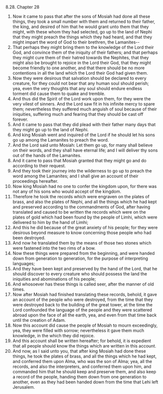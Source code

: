 8.28. Chapter 28
1. Now it came to pass that after the sons of Mosiah had done all these things, they took a small number with them and returned to their father, the king, and desired of him that he would grant unto them that they might, with these whom they had selected, go up to the land of Nephi that they might preach the things which they had heard, and that they might impart the word of God to their brethren, the Lamanites--
2. That perhaps they might bring them to the knowledge of the Lord their God, and convince them of the iniquity of their fathers; and that perhaps they might cure them of their hatred towards the Nephites, that they might also be brought to rejoice in the Lord their God, that they might become friendly to one another, and that there should be no more contentions in all the land which the Lord their God had given them.
3. Now they were desirous that salvation should be declared to every creature, for they could not bear that any human soul should perish; yea, even the very thoughts that any soul should endure endless torment did cause them to quake and tremble.
4. And thus did the Spirit of the Lord work upon them, for they were the very vilest of sinners. And the Lord saw fit in his infinite mercy to spare them; nevertheless they suffered much anguish of soul because of their iniquities, suffering much and fearing that they should be cast off forever.
5. And it came to pass that they did plead with their father many days that they might go up to the land of Nephi.
6. And king Mosiah went and inquired of the Lord if he should let his sons go up among the Lamanites to preach the word.
7. And the Lord said unto Mosiah: Let them go up, for many shall believe on their words, and they shall have eternal life; and I will deliver thy sons out of the hands of the Lamanites.
8. And it came to pass that Mosiah granted that they might go and do according to their request.
9. And they took their journey into the wilderness to go up to preach the word among the Lamanites; and I shall give an account of their proceedings hereafter.
10. Now king Mosiah had no one to confer the kingdom upon, for there was not any of his sons who would accept of the kingdom.
11. Therefore he took the records which were engraven on the plates of brass, and also the plates of Nephi, and all the things which he had kept and preserved according to the commandments of God, after having translated and caused to be written the records which were on the plates of gold which had been found by the people of Limhi, which were delivered to him by the hand of Limhi;
12. And this he did because of the great anxiety of his people; for they were desirous beyond measure to know concerning those people who had been destroyed.
13. And now he translated them by the means of those two stones which were fastened into the two rims of a bow.
14. Now these things were prepared from the beginning, and were handed down from generation to generation, for the purpose of interpreting languages;
15. And they have been kept and preserved by the hand of the Lord, that he should discover to every creature who should possess the land the iniquities and abominations of his people;
16. And whosoever has these things is called seer, after the manner of old times.
17. Now after Mosiah had finished translating these records, behold, it gave an account of the people who were destroyed, from the time that they were destroyed back to the building of the great tower, at the time the Lord confounded the language of the people and they were scattered abroad upon the face of all the earth, yea, and even from that time back until the creation of Adam.
18. Now this account did cause the people of Mosiah to mourn exceedingly, yea, they were filled with sorrow; nevertheless it gave them much knowledge, in the which they did rejoice.
19. And this account shall be written hereafter; for behold, it is expedient that all people should know the things which are written in this account.
20. And now, as I said unto you, that after king Mosiah had done these things, he took the plates of brass, and all the things which he had kept, and conferred them upon Alma, who was the son of Alma; yea, all the records, and also the interpreters, and conferred them upon him, and commanded him that he should keep and preserve them, and also keep a record of the people, handing them down from one generation to another, even as they had been handed down from the time that Lehi left Jerusalem.

